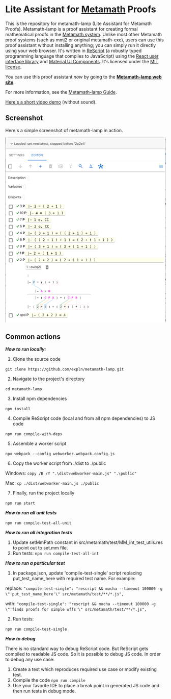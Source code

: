 # Lite Assistant for [Metamath](https://us.metamath.org) Proofs

This is the repository for metamath-lamp (Lite Assistant for Metamath Proofs).
Metamath-lamp is a proof assistant for creating formal
mathematical proofs in the [Metamath system](https://us.metamath.org/).
Unlike most other Metamath proof systems
(such as mmj2 or original metamath-exe),
users can use this proof assistant without installing anything;
you can simply run it directly using your web browser.
It's written in [ReScript](https://rescript-lang.org/)
(a robustly typed programming language that compiles to JavaScript) using the
[React user interface library](https://react.dev/) and
[Material UI Components](https://mui.com/material-ui/getting-started/overview/).
It's licensed under the [MIT license](./LICENSE.txt).

You can use this proof assistant *now* by going to the
**[Metamath-lamp web site](https://expln.github.io/lamp/latest/index.html)**.

For more information, see the [Metamath-lamp Guide](https://lamp-guide.metamath.org).

[Here's a short video demo](https://drive.google.com/file/d/1IwdHLpQreZ_1CJFZJmptRJc2unO8aNh4/view?usp=sharing) (without sound).

## Screenshot

Here's a simple screenshot of metamath-lamp in action.

![Screenshot of metamath-lamp showing 2 + 2 = 4](./metamath-lamp-example.png)

## Common actions

***How to run locally:***

1. Clone the source code

`git clone https://github.com/expln/metamath-lamp.git`

2. Navigate to the project's directory

`cd metamath-lamp`

3. Install npm dependencies

`npm install`

4. Compile ReScript code (local and from all npm dependencies) to JS code

`npm run compile-with-deps`

5. Assemble a worker script

`npx webpack --config webworker.webpack.config.js`

6. Copy the worker script from ./dist to ./public

Windows: `copy /B /Y ".\dist\webworker-main.js" ".\public"`

Mac: `cp ./dist/webworker-main.js ./public`

7. Finally, run the project locally

`npm run start`

***How to run all unit tests***

`npm run compile-test-all-unit`

***How to run all integration tests***

1. Update setMmPath constant in src/metamath/test/MM_int_test_utils.res to point out to set.mm file.
2. Run tests: 
`npm run compile-test-all-int`


***How to run a particular test***

1. In package.json, update 'compile-test-single' script replacing put_test_name_here with required test name. For example:

replace: `"compile-test-single": "rescript && mocha --timeout 100000 -g \"'put_test_name_here'\" src/metamath/test/**/*.js",`

with: `"compile-test-single": "rescript && mocha --timeout 100000 -g \"'finds proofs for simple wffs'\" src/metamath/test/**/*.js",`

2. Run tests:

`npm run compile-test-single`

***How to debug***

There is no standard way to debug ReScript code. But ReScript gets compiled to readable JS code. So it is possible to debug JS code. In order to debug any use case:
1. Create a test which reproduces required use case or modify existing test.
2. Compile the code `npm run compile`
3. Use your favorite IDE to place a break point in generated JS code and then run tests in debug mode.
